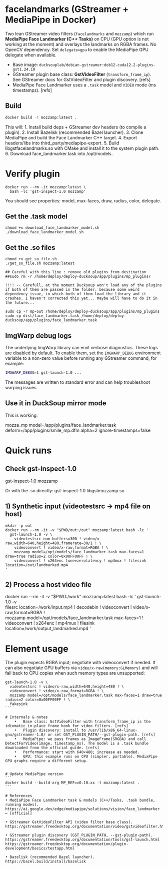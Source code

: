 # facelandmarks (GStreamer + MediaPipe in Docker)

Two lean GStreamer video filters (`facelandmarks` and `mozzamp`) which run **MediaPipe Face Landmarker (C++ Tasks)** on CPU (GPU option is not working at the moment) and overlays the landmarks on RGBA frames. No OpenCV dependency. Set `delegate=gpu` to enable the MediaPipe GPU delegate when available.

- Base image: `ducksouplab/debian-gstreamer:deb12-cuda12.2-plugins-gst1.24.10`
- GStreamer plugin base class: **GstVideoFilter** (`transform_frame_ip`).  
  See GStreamer docs for GstVideoFilter and plugin discovery. [refs]  
- MediaPipe Face Landmarker uses a `.task` model and `VIDEO` mode (ms timestamps). [refs]

## Build

```bash
docker build -t mozzamp:latest .
```

This will:
	1.	Install build deps + GStreamer dev headers (to compile a plugin).
	2.	Install Bazelisk (recommended Bazel launcher).
	3.	Clone MediaPipe and build the Face Landmarker C++ target.
	4.	Export headers/libs into third_party/mediapipe-export.
	5.	Build libgstfacelandmarks.so with CMake and install it to the system plugin path.
	6.	Download face_landmarker.task into /opt/models.

# Verify plugin
```
docker run --rm -it mozzamp:latest \
  bash -lc 'gst-inspect-1.0 mozzamp'
```
You should see properties: model, max-faces, draw, radius, color, delegate.

## Get the .task model
```
chmod +x download_face_landmarker_model.sh
./download_face_landmarker_model.sh
```

## Get the .so files
```
chmod +x get_so_file.sh
./get_so_file.sh mozzamp:latest

## Careful with this line : remove old plugins from destination
##sudo rm -r /home/deploy/deploy-ducksoup/app/plugins/mp_plugins/

!!!! -- Carefull, at the moment Ducksoup won't load any of the plugins if both of them are passed in the folder, because some weird dependency issue, in which both of them load the library and it crashes. I haven't corrected this yet... Maybe will have to do it in the future...

sudo cp -r mp-out /home/deploy/deploy-ducksoup/app/plugins/mp_plugins
sudo cp dist/face_landmarker.task /home/deploy/deploy-ducksoup/app/plugins/face_landmarker.task
```

## ImgWarp debug logs

The underlying ImgWarp library can emit verbose diagnostics. These logs are
disabled by default. To enable them, set the `IMGWARP_DEBUG` environment
variable to a non-zero value before running any GStreamer command, for example:

```bash
IMGWARP_DEBUG=1 gst-launch-1.0 ...
```

The messages are written to standard error and can help troubleshoot warping
issues.

## Use it in DuckSoup mirror mode

This is working:

mozza_mp model=/app/plugins/face_landmarker.task deform=/app/plugins/smile_mp.dfm alpha=2 ignore-timestamps=false

# Quick runs

## Check gst-inspect-1.0
gst-inspect-1.0 mozzamp

Or with the .so directly:
gst-inspect-1.0 libgstmozzamp.so

## 1) Synthetic input (videotestsrc → mp4 file on host)
```
mkdir -p out
docker run --rm -it -v "$PWD/out:/out" mozzamp:latest bash -lc '
  gst-launch-1.0 -v \
    videotestsrc num-buffers=300 ! video/x-raw,width=640,height=480,framerate=30/1 ! \
    videoconvert ! video/x-raw,format=RGBA ! \
    mozzamp model=/opt/models/face_landmarker.task max-faces=1 draw=true radius=2 color=0x00FF00FF ! \
    videoconvert ! x264enc tune=zerolatency ! mp4mux ! filesink location=/out/landmarked.mp4
'
```

## 2) Process a host video file
docker run --rm -it -v "$PWD:/work" mozzamp:latest bash -lc '
  gst-launch-1.0 -v \
    filesrc location=/work/input.mp4 ! decodebin ! videoconvert ! video/x-raw,format=RGBA ! \
    mozzamp model=/opt/models/face_landmarker.task max-faces=1 ! \
    videoconvert ! x264enc ! mp4mux ! filesink location=/work/output_landmarked.mp4
'

# Element usage
The plugin expects RGBA input; negotiate with videoconvert if needed. It can also
negotiate GPU buffers via `video/x-raw(memory:GLMemory)` and will fall back to CPU
copies when such memory types are unsupported:

````
gst-launch-1.0 -v \
  videotestsrc ! video/x-raw,width=640,height=480 ! \
  videoconvert ! video/x-raw,format=RGBA ! \
  mozzamp model=/opt/models/face_landmarker.task max-faces=1 draw=true radius=2 color=0x00FF00FF ! \
  fakesink
```

# Internals & notes
	•	Base class: GstVideoFilter with transform_frame_ip is the idiomatic in-place frame hook for video filters. [refs]
	•	Plugin discovery: install to /usr/lib/x86_64-linux-gnu/gstreamer-1.0/ or set GST_PLUGIN_PATH/--gst-plugin-path. [refs]
	•	MediaPipe: we pass frames as ImageFrame(SRGBA) and call DetectForVideo(image, timestamp_ms). The model is a .task bundle downloaded from the official guide. [refs]
	•	Performance: start with 640×480; increase as needed.
	•	GPU: this example runs on CPU (simpler, portable). MediaPipe GPU graphs require a different setup.


# Update MediaPipe version
```
docker build --build-arg MP_REF=v0.10.xx -t mozzamp:latest .
```

# References
• MediaPipe Face Landmarker task & models (C++/Tasks, .task bundle, running modes).
https://ai.google.dev/edge/mediapipe/solutions/vision/face_landmarker  ← [official]

• GStreamer GstVideoFilter API (video filter base class).
https://gstreamer.freedesktop.org/documentation/video/gstvideofilter.html

• GStreamer plugin discovery (GST_PLUGIN_PATH, --gst-plugin-path).
https://gstreamer.freedesktop.org/documentation/tools/gst-launch.html
https://gstreamer.freedesktop.org/documentation/plugin-development/basics/testapp.html

• Bazelisk (recommended Bazel launcher).
https://bazel.build/install/bazelisk

